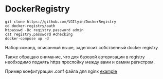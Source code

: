 # DockerRegistry
```
git clone https://github.com/VGIlyin/DockerRegistry
cd docker-registry/auth
htpasswd -Bc registry.password admin
cat registry.password #checking
docker-compose up -d
```
Набор команд, описанный выше, задеплоит собственный docker registry

Также обращаю внимание, что для базовой авторизации в registry необходимо поднять https прослойку между вами и самим регистром.

Пример конфигурации .conf файла для nginx [example](https://github.com/VGIlyin/DockerRegistry/blob/main/registry.conf)
